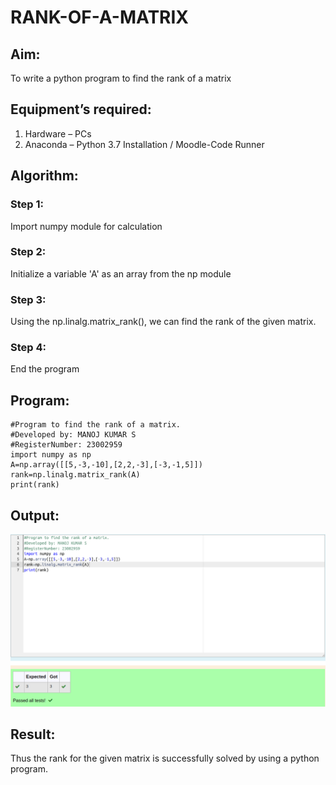 # RANK-OF-A-MATRIX
## Aim:
To write a python program to find the rank of a matrix
## Equipment’s required:
1. 	Hardware – PCs
2. 	Anaconda – Python 3.7 Installation / Moodle-Code Runner
## Algorithm:
### Step 1: 
Import numpy module for calculation
### Step 2: 
Initialize a variable 'A' as an array from the np module
### Step 3:
 Using the np.linalg.matrix_rank(), we can find the rank of the given matrix.
### Step 4:
End the program 
## Program:
```
#Program to find the rank of a matrix.
#Developed by: MANOJ KUMAR S
#RegisterNumber: 23002959
import numpy as np
A=np.array([[5,-3,-10],[2,2,-3],[-3,-1,5]])
rank=np.linalg.matrix_rank(A)
print(rank)

```
## Output:
![Output](./rank.png)
## Result:
Thus the rank for the given matrix is successfully solved by  using a python program.

